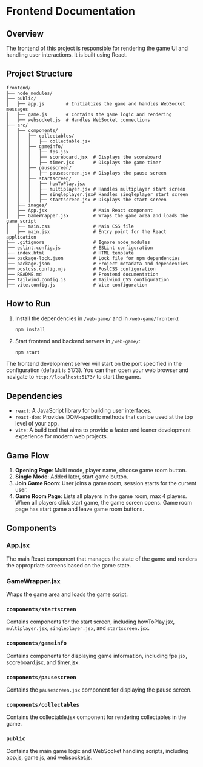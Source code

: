 # Frontend Documentation

## Overview

The frontend of this project is responsible for rendering the game UI and handling user interactions. It is built using React.

## Project Structure

```
frontend/
├── node_modules/
├── public/
│   ├── app.js        # Initializes the game and handles WebSocket messages
│   ├── game.js       # Contains the game logic and rendering
│   ├── websocket.js  # Handles WebSocket connections
├── src/
│   ├── components/
│   │   ├── collectables/
│   │   │   ├── collectable.jsx
│   │   ├── gameinfo/
│   │   │   ├── fps.jsx
│   │   │   ├── scoreboard.jsx  # Displays the scoreboard
│   │   │   ├── timer.jsx       # Displays the game timer
│   │   ├── pausescreen/
│   │   │   ├── pausescreen.jsx # Displays the pause screen
│   │   ├── startscreen/
│   │   │   ├── howToPlay.jsx
│   │   │   ├── multiplayer.jsx # Handles multiplayer start screen
│   │   │   ├── singleplayer.jsx# Handles singleplayer start screen
│   │   │   ├── startscreen.jsx # Displays the start screen
│   ├── images/
│   ├── App.jsx                 # Main React component
│   ├── GameWrapper.jsx         # Wraps the game area and loads the game script
│   ├── main.css                # Main CSS file
│   ├── main.jsx                # Entry point for the React application
├── .gitignore                  # Ignore node_modules
├── eslint.config.js            # ESLint configuration
├── index.html                  # HTML template
├── package-lock.json           # Lock file for npm dependencies
├── package.json                # Project metadata and dependencies
├── postcss.config.mjs          # PostCSS configuration
├── README.md                   # Frontend documentation
├── tailwind.config.js          # Tailwind CSS configuration
├── vite.config.js              # Vite configuration
```

## How to Run

1. Install the dependencies in `/web-game/` and in `/web-game/frontend`:
    ```sh
    npm install
    ```

2. Start frontend and backend servers in `/web-game/`:
    ```sh
    npm start
    ```

The frontend development server will start on the port specified in the configuration (default is 5173). You can then open your web browser and navigate to `http://localhost:5173/` to start the game.

## Dependencies

- `react`: A JavaScript library for building user interfaces.
- `react-dom`: Provides DOM-specific methods that can be used at the top level of your app.
- `vite`: A build tool that aims to provide a faster and leaner development experience for modern web projects.

## Game Flow

1. **Opening Page**: Multi mode, player name, choose game room button.
2. **Single Mode**: Added later, start game button.
3. **Join Game Room**: User joins a game room, session starts for the current user.
4. **Game Room Page**: Lists all players in the game room, max 4 players. When all players click start game, the game screen opens. Game room page has start game and leave game room buttons.

## Components

### App.jsx

The main React component that manages the state of the game and renders the appropriate screens based on the game state.

### GameWrapper.jsx

Wraps the game area and loads the game script.

### `components/startscreen`

Contains components for the start screen, including howToPlay.jsx, `multiplayer.jsx`, `singleplayer.jsx`, and `startscreen.jsx`.

### `components/gameinfo`

Contains components for displaying game information, including fps.jsx, scoreboard.jsx, and timer.jsx.

### `components/pausescreen`

Contains the `pausescreen.jsx` component for displaying the pause screen.

### `components/collectables`

Contains the collectable.jsx component for rendering collectables in the game.

### `public`

Contains the main game logic and WebSocket handling scripts, including app.js, game.js, and websocket.js.